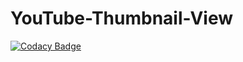 # YouTube-Thumbnail-View
[![Codacy Badge](https://api.codacy.com/project/badge/Grade/c0838f0b263745d3874238c60bd032ef)](https://www.codacy.com/app/Codewaves/YouTube-Thumbnail-View?utm_source=github.com&utm_medium=referral&utm_content=Codewaves/YouTube-Thumbnail-View&utm_campaign=badger)